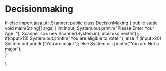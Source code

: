 # Decisionmaking
if-else
import java.util.Scanner;
public class DecisionMaking 
{
    public static void main(String[] args) 
    {
      int input;
      System.out.println("Please Enter Your Age: ");
      Scanner sc= new Scanner(System.in);
      input=sc.nextInt();
      if(input>18)
      System.out.println("You are eligible to vote!!");
      else if (input>20)
      System.out.println("You are major");
      else
      System.out.println("You are Not a major");  
    }
    
}
